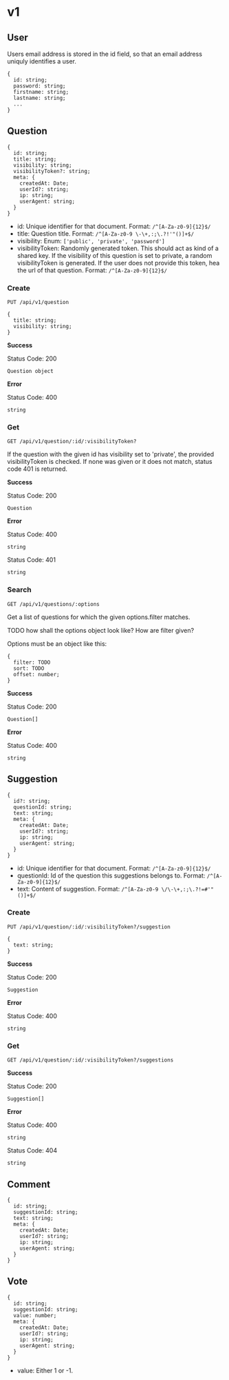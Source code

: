 # v1

## User

Users email address is stored in the id field, so that an email address uniquly identifies a user.

    {
      id: string;
      password: string;
      firstname: string;
      lastname: string;
      ...
    }


## Question

    {
      id: string;
      title: string;
      visibility: string;
      visibilityToken?: string;
      meta: {
        createdAt: Date;
        userId?: string;
        ip: string;
        userAgent: string;
      }
    }

* id: Unique identifier for that document. Format: `/^[A-Za-z0-9]{12}$/`
* title: Question title. Format: `/^[A-Za-z0-9 \-\+,:;\.?!'"()]+$/`
* visibility: Enum: `['public', 'private', 'password']`
* visibilityToken: Randomly generated token. This should act as kind of a shared key. If the visibility of this question is set to private, a random visibilityToken is generated. If the user does not provide this token, hea the url of that question. Format: `/^[A-Za-z0-9]{12}$/`


### Create
`PUT /api/v1/question`

    {
      title: string;
      visibility: string;
    }

**Success**

Status Code: 200

    Question object

**Error**

Status Code: 400

    string


### Get
`GET /api/v1/question/:id/:visibilityToken?`

If the question with the given id has visibility set to 'private', the provided visibilityToken is checked. If none was given or it does not match, status code 401 is returned.

**Success**

Status Code: 200

    Question

**Error**

Status Code: 400

    string

Status Code: 401

    string


### Search
`GET /api/v1/questions/:options`

Get a list of questions for which the given options.filter matches.

TODO how shall the options object look like? How are filter given?

Options must be an object like this:

    {
      filter: TODO
      sort: TODO
      offset: number;
    }

**Success**

Status Code: 200

    Question[]

**Error**

Status Code: 400

    string


## Suggestion

    {
      id?: string;
      questionId: string;
      text: string;
      meta: {
        createdAt: Date;
        userId?: string;
        ip: string;
        userAgent: string;
      }
    }

* id: Unique identifier for that document. Format: `/^[A-Za-z0-9]{12}$/`
* questionId: Id of the question this suggestions belongs to.
  Format: `/^[A-Za-z0-9]{12}$/`
* text: Content of suggestion. Format: `/^[A-Za-z0-9 \/\-\+,:;\.?!=#'"()]+$/`


### Create
`PUT /api/v1/question/:id/:visibilityToken?/suggestion`

    {
      text: string;
    }

**Success**

Status Code: 200

    Suggestion

**Error**

Status Code: 400

    string


### Get
`GET /api/v1/question/:id/:visibilityToken?/suggestions`

**Success**

Status Code: 200

    Suggestion[]

**Error**

Status Code: 400

    string

Status Code: 404

    string


## Comment

    {
      id: string;
      suggestionId: string;
      text: string;
      meta: {
        createdAt: Date;
        userId?: string;
        ip: string;
        userAgent: string;
      }
    }


## Vote

    {
      id: string;
      suggestionId: string;
      value: number;
      meta: {
        createdAt: Date;
        userId?: string;
        ip: string;
        userAgent: string;
      }
    }

* value: Either 1 or -1.
